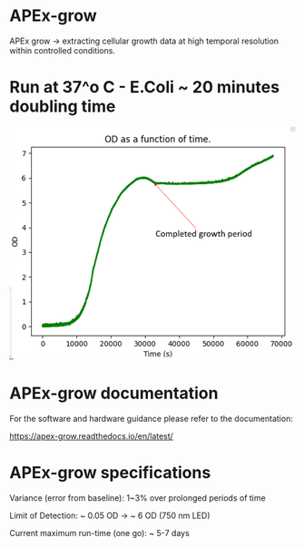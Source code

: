 # APEx-grow
APEx grow -> extracting cellular growth data at high temporal resolution within controlled conditions.


# Run at 37^o C - E.Coli ~ 20 minutes doubling time
![Growth curve](docs/images/Growth-Curve.png)

# APEx-grow documentation

For the software and hardware guidance please refer to the documentation:

https://apex-grow.readthedocs.io/en/latest/

# APEx-grow specifications

Variance (error from baseline): 1~3% over prolonged periods of time

Limit of Detection: ~ 0.05 OD -> ~ 6  OD (750 nm LED)

Current maximum run-time (one go): ~ 5-7 days


